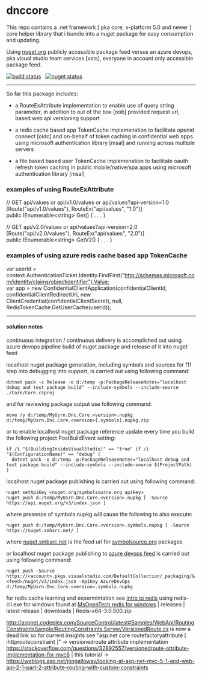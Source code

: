 # dnccore


This repo contains a .net framework [ pka core, x-platform 5.0 and newer ] core helper library that i bundle into a nuget package for easy consumption and updating.

Using [nuget.org](http://nuget.org/packages/MyUsrn.Dnc.Core/) publicly accessible package feed versus an azure devops, pka visual studio team services [vsts], everyone in account only accessible package feed.


[![build status](https://dev.azure.com/myusrn/myprjn/_apis/build/status/myusrn.dnccore?branchName=master)](https://dev.azure.com/myusrn/myprjn/_build/latest?definitionId=1&branchName=master) &nbsp; 
[![nuget status](https://img.shields.io/nuget/v/MyUsrn.Dnc.Core.svg?colorB=brightgreen)](https://www.nuget.org/packages/MyUsrn.Dnc.Core)  

[//]: # ( see https://raw.githubusercontent.com/subor/nng.NETCore/master/README.md for example of nuget | build | tests | codecov badges )

- - -

So far this package includes:
  
  * a RouteExAttribute implementation to enable use of query string parameter, in addition to out of the box [oob] provided request url, based web api versioning support

  * a redis cache based app TokenCache implemenation to facilitate openid connect [oidc] and on-behalf of token caching in confidential web apps using microsoft authentication library [msal] and running across multiple servers

  * a file based based user TokenCache implemenation to facilitate oauth refresh token caching in public mobile/native/spa apps using microsoft authentication library [msal]

### examples of using RouteExAttribute
// GET api/values or api/v1.0/values or api/values?api-version=1.0  
[Route("api/v1.0/values"), RouteEx("api/values", "1.0")]  
public IEnumerable&lt;string&gt; Get() { . . . }  
  
// GET api/v2.0/values or api/values?api-version=2.0  
[Route("api/v2.0/values"), RouteEx("api/values", "2.0")]  
public IEnumerable&lt;string&gt; GetV2() { . . . }
  
### examples of using azure redis cache based app TokenCache 
var userId = context.AuthenticationTicket.Identity.FindFirst("http://schemas.microsoft.com/identity/claims/objectidentifier").Value;  
var app = new ConfidentialClientApplication(confidentialClientId, confidentialClientRedirectUri,
    new ClientCredential(confidentialClientSecret), null, RedisTokenCache.GetUserCache(userid));
<br />

- - - 

#### solution notes 
continuous integration / continuous delivery is accomplished out using azure devops pipeline build of nuget package and release of it into nuget feed

localhost nuget package generation, including symbols and sources for f11 step into debugging into support, is carried out using following command:  
```
dotnet pack -c Release -o d:/temp -p:PackageReleaseNotes="localhost debug and test package build" --include-symbols --include-source ./Core/Core.csproj
```   
and for reviewing package output use following command:  
```
move /y d:/temp/MyUsrn.Dnc.Core.<version>.nupkg d:/temp/MyUsrn.Dnc.Core.<version>[.symbols].nupkg.zip
```

or to enable localhost nuget package reference update every time you build the following project PostBuildEvent setting:  
```
if /i "$(BuildingInsideVisualStudio)" == "true" if /i "$(ConfigurationName)" == "debug" (        
  dotnet pack -o d:/temp -p:PackageReleaseNotes="localhost debug and test package build" --include-symbols --include-source $(ProjectPath)  
)
```  

localhost nuget package publishing is carried out using following command:  
```
nuget setApiKey <nuget.org/symbolsource.org apikey>    
nuget push d:/temp/MyUsrn.Dnc.Core.<version>.nupkg [ -Source https://api.nuget.org/v3/index.json ]
```

where presence of symbols.nupkg will cause the following to also execute: 
```
nuget push d:/temp/MyUsrn.Dnc.Core.<version>.symbols.nupkg [ -Source https://nuget.smbsrc.net/ ]
```  
where [nuget.smbsrc.net](https://nuget.smbsrc.net/) is the feed url for [symbolsource.org](http://www.symbolsource.org/) packages  

or localhost nuget package publishing to [azure devops feed](https://docs.microsoft.com/en-us/azure/devops/artifacts/?view=azure-devops) is carried out using following command:  
```
nuget push -Source https://<account>.pkgs.visualstudio.com/DefaultCollection/_packaging/&<feed>/nuget/v3/index.json -ApiKey AzureDevOps d:/temp/MyUsrn.Dnc.Core.<version>.symbols.nupkg
```

for redis cache learning and expermintation see [intro to redis](http://redis.io/topics/data-types-intro) using redis-cli.exe for windows found at 
[MsOpenTech redis for windows](https://github.com/MSOpenTech/redis/) | releases | latest release | downloads | Redis-x64-3.0.500.zip  

http://aspnet.codeplex.com/SourceControl/latest#Samples/WebApi/RoutingConstraintsSample/RoutingConstraints.Server/VersionedRoute.cs
is now a dead link so for current insights see "asp.net core routefactoryattribute [ ihttprouteconstraint ]" -> 
versionedroute attribute implementation https://stackoverflow.com/questions/32892557/versionedroute-attribute-implementation-for-mvc6 | this tutorial ->
https://weblogs.asp.net/jongalloway/looking-at-asp-net-mvc-5-1-and-web-api-2-1-part-2-attribute-routing-with-custom-constraints
